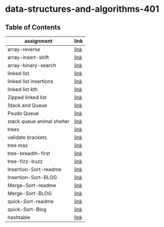 # data-structures-and-algorithms-401

## Table of Contents

| assignment                         | link                                                  |
| -----------                        | -----------                                           |
| array-reverse                      | [link](array-reverse/README.md)                       |
| array-insert-shift                 | [link](array-insert-shift/README.md)                  |
| array-binary-search                | [link](array-binary-search/README.md)                 |  
| linked list                        | [link](linked-list/README.md)                         |
| linked list insertions             | [link](linked-list/linked-list-insertions-README.md)  |
| linked list kth                    | [link](linked-list-kth/README.md)                     |
| Zipped linked list                 | [link](linked-list-zip/README.md)                     |
| Stack and Queue                    | [link](stack-and-queue/README.md)                     |
| Psudo Queue                        | [link](stack-queue-pseudo/README.md)                  |
| stack queue animal shelter         | [link](stack-queue-animal-shelter/README.md)          |
| trees                              | [link](trees/README.md)                               |
| validate brackets                  | [link](stack-queue-brackets/README.md)                |
| tree max                           | [link](tree-max/README.md)                            |
| tree-breadth-first                 | [link](tree-breadth-first/README.md)                  |
| tree-fizz-buzz                     | [link](tree-fizz-buzz/README.md)                      |
| Insertion-Sort-readme              | [link](Insertion-Sort/README.md)                      |
| Insertion-Sort-BLOG                | [link](Insertion-Sort/BLOG.md)                        |
| Merge-Sort-readme                  | [link](mergeSort/README.md)                           |
| Merge-Sort-BLOG                    | [link](mergeSort/BLOG.md)                             |
| quick-Sort-readme                  | [link](quickSort/README.md)                           |
| quick-Sort-Blog                    | [link](quickSort/BLOG.md)                             |
| hashtable                          | [link](hashtable/README.md)                           |



















